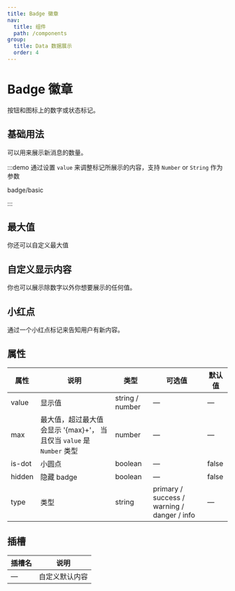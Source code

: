 ```yaml
---
title: Badge 徽章
nav:
  title: 组件
  path: /components
group:
  title: Data 数据展示
  order: 4
---
```

# Badge 徽章

按钮和图标上的数字或状态标记。

## 基础用法

可以用来展示新消息的数量。

:::demo 通过设置 `value` 来调整标记所展示的内容，支持 `Number` or `String` 作为参数

badge/basic

:::

## 最大值

你还可以自定义最大值

<code src="./demos/max.tsx" desc="由`max`属性定义，它接受一个`Number`， 要注意的是，该值当且仅当在 `value` 的值也是 `Number` 时生效。"></code>

## 自定义显示内容

你也可以展示除数字以外你想要展示的任何值。

<code src="./demos/customize.tsx" desc="当 `value` 是一个 `String` 类型当时候，你可以展示任何你想展示的内容。"></code>

## 小红点

通过一个小红点标记来告知用户有新内容。

<code src="./demos/dot.tsx" desc="除了数字外，设置`is-dot`属性 ，它接受一个`Boolean` 类型作为参数。"></code>

## 属性

| 属性     | 说明                                                | 类型              | 可选值                                         | 默认值   |
| ------ | ------------------------------------------------- | --------------- | ------------------------------------------- | ----- |
| value  | 显示值                                               | string / number | —                                           | —     |
| max    | 最大值，超过最大值会显示 '{max}+'， 当且仅当 `value` 是 `Number` 类型 | number          | —                                           | —     |
| is-dot | 小圆点                                               | boolean         | —                                           | false |
| hidden | 隐藏 badge                                          | boolean         | —                                           | false |
| type   | 类型                                                | string          | primary / success / warning / danger / info | —     |

## 插槽

| 插槽名 | 说明      |
| --- | ------- |
| —   | 自定义默认内容 |
